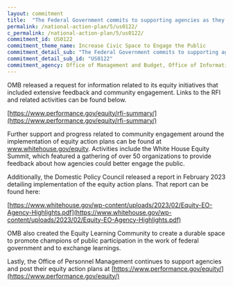 ```yaml
---
layout: commitment
title:  "The Federal Government commits to supporting agencies as they pursue additional community engagement efforts as part of implementation of their equity action plans."
permalink: /national-action-plan/5/us0122/
c_permalink: /national-action-plan/5/us0122/
commitment_id: US0122
commitment_theme_name: Increase Civic Space to Engage the Public
commitment_detail_sub: "The Federal Government commits to supporting agencies as they pursue additional community engagement efforts as part of implementation of their equity action plans."
commitment_detail_sub_id: "US0122"
commitment_agency: Office of Management and Budget, Office of Information and Regulation Affairs
---
```


OMB released a request for information related to its equity initiatives that included extensive feedback and community engagement. Links to the RFI and related activities can be found below.
 
[https://www.performance.gov/equity/rfi-summary/](https://www.performance.gov/equity/rfi-summary/)
 
Further support and progress related to community engagement around the implementation of equity action plans can be found at www.whitehouse.gov/equity. Activities include the White House Equity Summit, which featured a gathering of over 50 organizations to provide feedback about how agencies could better engage the public.
 
Additionally, the Domestic Policy Council released a report in February 2023 detailing implementation of the equity action plans. That report can be found here:
 
[https://www.whitehouse.gov/wp-content/uploads/2023/02/Equity-EO-Agency-Highlights.pdf](https://www.whitehouse.gov/wp-content/uploads/2023/02/Equity-EO-Agency-Highlights.pdf)
 
OMB also created the Equity Learning Community to create a durable space to promote champions of public participation in the work of federal government and to exchange learnings.
 
Lastly, the Office of Personnel Management continues to support agencies and post their equity action plans at [https://www.performance.gov/equity/](https://www.performance.gov/equity/)